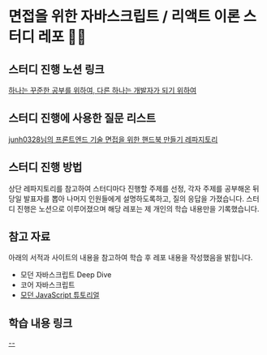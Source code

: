 # 면접을 위한 자바스크립트 / 리액트 이론 스터디 레포 💁🏻

## 스터디 진행 노션 링크
[하나는 꾸준한 공부를 위하여, 다른 하나는 개발자가 되기 위하여](https://www.notion.so/bde9841dd76e4feca9a54bee3606b6d9?p=ce10533ec14047cc9f858b59859eb813&pm=s)

## 스터디 진행에 사용한 질문 리스트
[junh0328님의 프론트엔드 기술 면접을 위한 핸드북 만들기 레파지토리](https://github.com/junh0328/prepare_frontend_interview/tree/main)

## 스터디 진행 방법
상단 레파지토리를 참고하여 스터디마다 진행할 주제를 선정, 각자 주제를 공부해온 뒤 당일 발표자를 뽑아 나머지 인원들에게 설명하도록하고, 질의 응답을 가졌습니다.
스터디 진행은 노션으로 이루어졌으며 해당 레포는 제 개인의 학습 내용만을 기록했습니다.

## 참고 자료
아래의 서적과 사이트의 내용을 참고하여 학습 후 레포 내용을 작성했음을 밝힙니다.
- 모던 자바스크립트 Deep Dive
- 코어 자바스크립트
- [모던 JavaScript 튜토리얼](https://ko.javascript.info)

## 학습 내용 링크
[--](https://github.com/junh0328/prepare_frontend_interview/tree/main)
